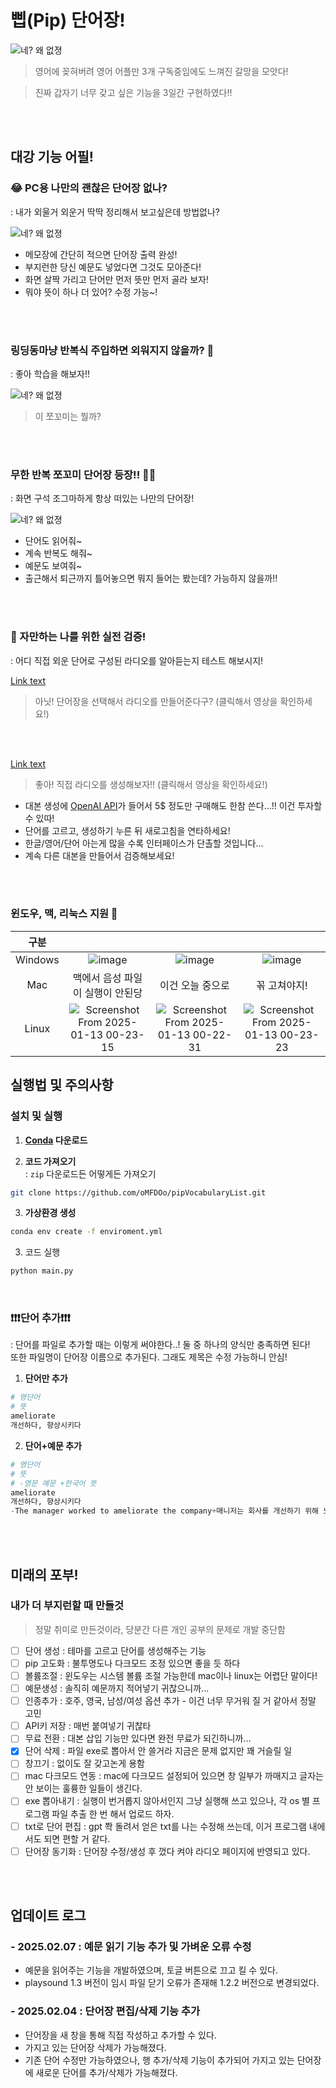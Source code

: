 # 삡(Pip) 단어장!

![네? 왜 없졍](./documents/logo.png)
> 영어에 꽂혀버려 영어 어플만 3개 구독중임에도 느껴진 갈망을 모앗다!

> 진짜 갑자기 너무 갖고 싶은 기능을 3일간 구현하였다!!

<br><br>

## 대강 기능 어필!

### 😂 PC용 나만의 괜찮은 단어장 없나?
: 내가 외울거 외운거 딱딱 정리해서 보고싶은데 방법없나?

![네? 왜 없졍](./documents/단어구경.gif)
 - 메모장에 간단히 적으면 단어장 출력 완성!
 - 부지런한 당신 예문도 넣었다면 그것도 모아준다!
 - 화면 살짝 가리고 단어만 먼저 뜻만 먼저 골라 보자!
 - 뭐야 뜻이 하나 더 있어? 수정 가능~!

<br><br>

### 링딩동마냥 반복식 주입하면 외워지지 않을까? 🤔
: 좋아 학습을 해보자!!

![네? 왜 없졍](./documents/학습%20시작.gif)
> 이 쪼꼬미는 뭘까?


<br><br>

### 무한 반복 쪼꼬미 단어장 등장!! 🤷‍♀️
: 화면 구석 조그마하게 항상 떠있는 나만의 단어장!

![네? 왜 없졍](./documents/pip%20단어.gif)

 - 단어도 읽어줘~
 - 계속 반복도 해줘~
 - 예문도 보여줘~
 - 출근해서 퇴근까지 틀어놓으면 뭐지 들어는 봤는데? 가능하지 않을까!!
 

<br><br>

### 👻 자만하는 나를 위한 실전 검증!
: 어디 직접 외운 단어로 구성된 라디오를 알아듣는지 테스트 해보시지!

[Link text](https://github.com/user-attachments/assets/3427885d-b1d0-4c81-8a94-967d6fe900fc)
> 아닛! 단어장을 선택해서 라디오를 만들어준다구? (클릭해서 영상을 확인하세요!)

<br><br>


[Link text](https://github.com/user-attachments/assets/3ad33cfe-e5ae-4c79-94e6-1087fd67d425)

 > 좋아! 직접 라디오를 생성해보자!! (클릭해서 영상을 확인하세요!)
 - 대본 생성에 [OpenAI API](https://openai.com/index/openai-api/)가 들어서 5$ 정도만 구매해도 한참 쓴다...!! 이건 투자할 수 있따!
 - 단어를 고르고, 생성하기 누른 뒤 새로고침을 연타하세요!
 - 한글/영어/단어 아는게 많을 수록 인터페이스가 단촐할 것입니다...
 - 계속 다른 대본을 만들어서 검증해보세요!

<br><br>

### 윈도우, 맥, 리눅스 지원 🙊
|구분||||
|:--:|:--:|:--:|:--:|
|Windows|![image](https://github.com/user-attachments/assets/3f7bb958-0725-44f0-ba7f-e931340bb333)|![image](https://github.com/user-attachments/assets/3360e6cb-81f9-4c1f-a4e4-1315cf1e5eaf)|![image](https://github.com/user-attachments/assets/61337217-aca0-4c9a-bf59-48599d71bf8c)|
|Mac|맥에서 음성 파일이 실행이 안된당|이건 오늘 중으로| 꼮 고쳐야지! |
|Linux|![Screenshot From 2025-01-13 00-23-15](https://github.com/user-attachments/assets/61de2993-0cb3-435e-b6b5-08e1d1875b22)|![Screenshot From 2025-01-13 00-22-31](https://github.com/user-attachments/assets/7efb828b-f9d8-48ed-9173-4e6d251531ea)|![Screenshot From 2025-01-13 00-23-23](https://github.com/user-attachments/assets/8bbaf022-395d-4523-af00-d01237b0cd0b)|








## 실행법 및 주의사항

### 설치 및 실행
 1) **[Conda](https://www.anaconda.com/download) 다운로드**
 
 2) **코드 가져오기** <br>
  : `zip` 다운로드든 어떻게든 가져오기
 ```sh
 git clone https://github.com/oMFDOo/pipVocabularyList.git
 ```


 3) **가상환경 생성**
 ```sh
 conda env create -f enviroment.yml
 ```

 3) 코드 실행
 ```sh
 python main.py
 ```

<br>

### ❗❗❗단어 추가❗❗❗
: 단어를 파일로 추가할 때는 이렇게 써야한다..! 둘 중 하나의 양식만 충족하면 된다!<br> 또한 파일명이 단어장 이름으로 추가된다. 그래도 제목은 수정 가능하니 안심!

1) **단어만 추가**
```py
# 영단어
# 뜻
ameliorate  
개선하다, 향상시키다
```


2) **단어+예문 추가**
```py
# 영단어
# 뜻
# -영문 예문 +한국어 뜻
ameliorate  
개선하다, 향상시키다  
-The manager worked to ameliorate the company+매니저는 회사를 개선하기 위해 노력했다  
```



<br><br>


## 미래의 포부!

### 내가 더 부지런할 때 만들것
 > 정말 취미로 만든것이라, 당분간 다른 개인 공부의 문제로 개발 중단함

- [ ] 단어 생성 : 테마를 고르고 단어를 생성해주는 기능
- [ ] pip 고도화 : 불투명도나 다크모드 조정 있으면 좋을 듯 하다
- [ ] 볼륨조절 : 윈도우는 시스템 볼륨 조절 가능한데 mac이나 linux는 어렵단 말이다!
- [ ] 예문생성 : 솔직히 예문까지 적어넣기 귀찮으니까...
- [ ] 인종추가 : 호주, 영국, 남성/여성 옵션 추가 - 이건 너무 무거워 질 거 같아서 정말 고민
- [ ] API키 저장 : 매번 붙여넣기 귀찮타
- [ ] 무료 전환 : 대본 삽입 기능만 있다면 완전 무료가 되긴하니까...
- [x] 단어 삭제 : 파일 exe로 뽑아서 안 쓸거라 지금은 문제 없지만 꽤 거슬릴 일
- [ ] 창끄기 : 없이도 잘 갖고논게 용함
- [ ] mac 다크모드 연동 : mac에 다크모드 설정되어 있으면 창 일부가 까매지고 글자는 안 보이는 훌륭한 일들이 생긴다.
- [ ] exe 뽑아내기 : 실행이 번거롭지 않아서인지 그냥 실행해 쓰고 있으나, 각 os 별 프로그램 파일 추출 한 번 해서 업로드 하자.
- [ ] txt로 단어 편집 : gpt 쫙 돌려서 얻은 txt를 나는 수정해 쓰는데, 이거 프로그램 내에서도 되면 편할 거 같다.
- [ ] 단어장 동기화 : 단어장 수정/생성 후 껐다 켜야 라디오 페이지에 반영되고 있다.

<br><br>


## 업데이트 로그
### - 2025.02.07 : 예문 읽기 기능 추가 및 가벼운 오류 수정
  + 예문을 읽어주는 기능을 개발하였으며, 토글 버튼으로 끄고 킬 수 있다. 
  + playsound 1.3 버전이 임시 파일 닫기 오류가 존재해 1.2.2 버전으로 변경되었다.

### - 2025.02.04 : 단어장 편집/삭제 기능 추가
  + 단어장을 새 창을 통해 직접 작성하고 추가할 수 있다.
  + 가지고 있는 단어장 삭제가 가능해졌다.
  + 기존 단어 수정만 가능하였으나, 행 추가/삭제 기능이 추가되어 가지고 있는 단어장에 새로운 단어를 추가/삭제가 가능해졌다.
